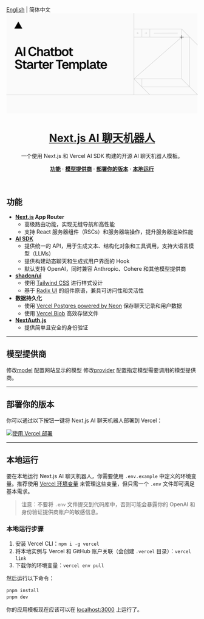[English](README_en.md) | 简体中文
<a href="https://chat.vercel.ai/">
<img alt="Next.js 14 和 App Router 支持的 AI 聊天机器人。" src="app/(chat)/opengraph-image.png">

  <h1 align="center">Next.js AI 聊天机器人</h1>
</a>

<p align="center">
  一个使用 Next.js 和 Vercel AI SDK 构建的开源 AI 聊天机器人模板。
</p>

<p align="center">
  <a href="#features"><strong>功能</strong></a> ·
  <a href="#model-providers"><strong>模型提供商</strong></a> ·
  <a href="#deploy-your-own"><strong>部署你的版本</strong></a> ·
  <a href="#running-locally"><strong>本地运行</strong></a>
</p>
<br/>

## 功能

- **[Next.js](https://nextjs.org) App Router**
  - 高级路由功能，实现无缝导航和高性能
  - 支持 React 服务器组件（RSCs）和服务器端操作，提升服务器渲染性能
- **[AI SDK](https://sdk.vercel.ai/docs)**
  - 提供统一的 API，用于生成文本、结构化对象和工具调用，支持大语言模型（LLMs）
  - 提供构建动态聊天和生成式用户界面的 Hook
  - 默认支持 OpenAI，同时兼容 Anthropic、Cohere 和其他模型提供商
- **[shadcn/ui](https://ui.shadcn.com)**
  - 使用 [Tailwind CSS](https://tailwindcss.com) 进行样式设计
  - 基于 [Radix UI](https://radix-ui.com) 的组件原语，兼具可访问性和灵活性
- **数据持久化**
  - 使用 [Vercel Postgres powered by Neon](https://vercel.com/storage/postgres) 保存聊天记录和用户数据
  - 使用 [Vercel Blob](https://vercel.com/storage/blob) 高效存储文件
- **[NextAuth.js](https://github.com/nextauthjs/next-auth)**
  - 提供简单且安全的身份验证

---

## 模型提供商

修改[model](lib/ai/models.ts) 配置网站显示的模型
修改[provider](lib/ai/providers.ts) 配置指定模型需要调用的模型提供商。

---

## 部署你的版本

你可以通过以下按钮一键将 Next.js AI 聊天机器人部署到 Vercel：

[![使用 Vercel 部署](https://vercel.com/button)](https://vercel.com/new/clone?repository-url=https%3A%2F%2Fgithub.com%2F14790897%2Fai-chatbot-vercel&env=AUTH_SECRET,CUSTOM_BASE_URL,CUSTOM_API_KEY&envDescription=了解更多关于如何配置应用的信息&envLink=https%3A%2F%2Fgithub.com%2F14790897%2Fai-chatbot-vercel%2Fblob%2Fmain%2F.env.example&demo-title=AI%20Chatbot&demo-description=一个使用Next.js和VercelAISDK构建的开源AI聊天机器人模板&demo-url=https%3A%2F%2Faichat.14790897.xyz&stores=%5B%7B%22type%22:%22postgres%22%7D,%7B%22type%22:%22blob%22%7D%5D)

---

## 本地运行

要在本地运行 Next.js AI 聊天机器人，你需要使用 `.env.example` 中定义的环境变量。推荐使用 [Vercel 环境变量](https://vercel.com/docs/projects/environment-variables) 来管理这些变量，但只需一个 `.env` 文件即可满足基本需求。

> 注意：不要将 `.env` 文件提交到代码库中，否则可能会暴露你的 OpenAI 和身份验证提供商账户的敏感信息。

### 本地运行步骤

1. 安装 Vercel CLI：`npm i -g vercel`
2. 将本地实例与 Vercel 和 GitHub 账户关联（会创建 `.vercel` 目录）：`vercel link`
3. 下载你的环境变量：`vercel env pull`

然后运行以下命令：

```bash
pnpm install
pnpm dev
```

你的应用模板现在应该可以在 [localhost:3000](http://localhost:3000/) 上运行了。
